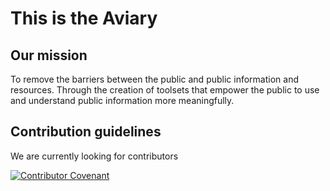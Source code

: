 # This is the Aviary 

## Our mission
To remove the barriers between the public and public information and resources. Through the creation of toolsets that empower the public to use and understand public information more meaningfully.
## Contribution guidelines 
We are currently looking for contributors

[![Contributor Covenant](https://img.shields.io/badge/Contributor%20Covenant-2.1-4baaaa.svg)](code_of_conduct.md)
<!--
## Useful resources 
